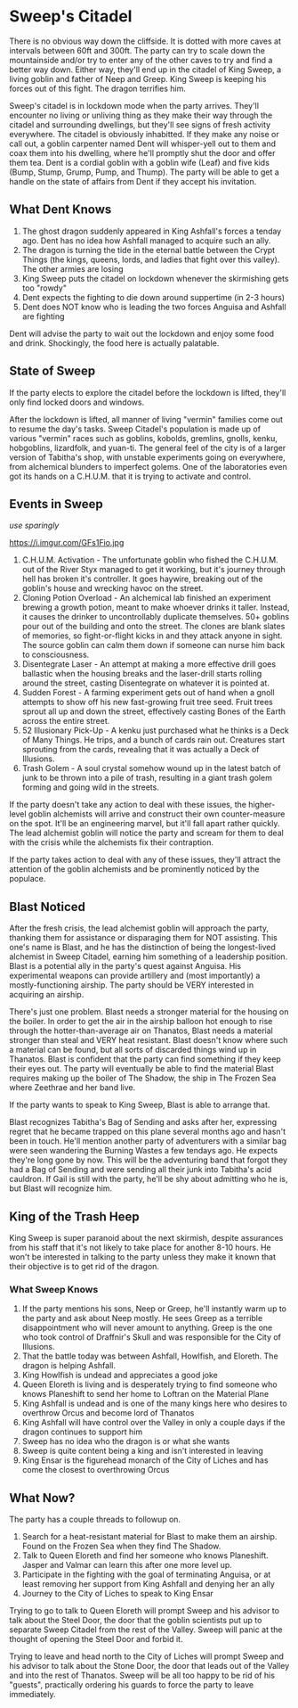 # Sweep's Citadel
There is no obvious way down the cliffside. It is dotted with more caves at intervals between 60ft and 300ft. The party can try to scale down the mountainside and/or try to enter any of the other caves to try and find a better way down. Either way, they'll end up in the citadel of King Sweep, a living goblin and father of Neep and Greep. King Sweep is keeping his forces out of this fight. The dragon terrifies him.

Sweep's citadel is in lockdown mode when the party arrives. They'll encounter no living or unliving thing as they make their way through the citadel and surrounding dwellings, but they'll see signs of fresh activity everywhere. The citadel is obviously inhabitted. If they make any noise or call out, a goblin carpenter named Dent will whisper-yell out to them and coax them into his dwelling, where he'll promptly shut the door and offer them tea. Dent is a cordial goblin with a goblin wife (Leaf) and five kids (Bump, Stump, Grump, Pump, and Thump). The party will be able to get a handle on the state of affairs from Dent if they accept his invitation.

## What Dent Knows
1. The ghost dragon suddenly appeared in King Ashfall's forces a tenday ago. Dent has no idea how Ashfall managed to acquire such an ally.
2. The dragon is turning the tide in the eternal battle between the Crypt Things (the kings, queens, lords, and ladies that fight over this valley). The other armies are losing
3. King Sweep puts the citadel on lockdown whenever the skirmishing gets too "rowdy"
4. Dent expects the fighting to die down around suppertime (in 2-3 hours)
5. Dent does NOT know who is leading the two forces Anguisa and Ashfall are fighting

Dent will advise the party to wait out the lockdown and enjoy some food and drink. Shockingly, the food here is actually palatable.

## State of Sweep
If the party elects to explore the citadel before the lockdown is lifted, they'll only find locked doors and windows.

After the lockdown is lifted, all manner of living "vermin" families come out to resume the day's tasks. Sweep Citadel's population is made up of various "vermin" races such as goblins, kobolds, gremlins, gnolls, kenku, hobgoblins, lizardfolk, and yuan-ti. The general feel of the city is of a larger version of Tabitha's shop, with unstable experiments going on everywhere, from alchemical blunders to imperfect golems. One of the laboratories even got its hands on a C.H.U.M. that it is trying to activate and control.

## Events in Sweep
*use sparingly*

https://i.imgur.com/GFs1Fio.jpg

1. C.H.U.M. Activation - The unfortunate goblin who fished the C.H.U.M. out of the River Styx managed to get it working, but it's journey through hell has broken it's controller. It goes haywire, breaking out of the goblin's house and wrecking havoc on the street.
2. Cloning Potion Overload - An alchemical lab finished an experiment brewing a growth potion, meant to make whoever drinks it taller. Instead, it causes the drinker to uncontrollably duplicate themselves. 50+ goblins pour out of the building and onto the street. The clones are blank slates of memories, so fight-or-flight kicks in and they attack anyone in sight. The source goblin can calm them down if someone can nurse him back to consciousness.
3. Disentegrate Laser - An attempt at making a more effective drill goes ballastic when the housing breaks and the laser-drill starts rolling around the street, casting Disentegrate on whatever it is pointed at.
4. Sudden Forest - A farming experiment gets out of hand when a gnoll attempts to show off his new fast-growing fruit tree seed. Fruit trees sprout all up and down the street, effectively casting Bones of the Earth across the entire street.
5. 52 Illusionary Pick-Up - A kenku just purchased what he thinks is a Deck of Many Things. He trips, and a bunch of cards rain out. Creatures start sprouting from the cards, revealing that it was actually a Deck of Illusions.
6. Trash Golem - A soul crystal somehow wound up in the latest batch of junk to be thrown into a pile of trash, resulting in a giant trash golem forming and going wild in the streets.

If the party doesn't take any action to deal with these issues, the higher-level goblin alchemists will arrive and construct their own counter-measure on the spot. It'll be an engineering marvel, but it'll fall apart rather quickly. The lead alchemist goblin will notice the party and scream for them to deal with the crisis while the alchemists fix their contraption.

If the party takes action to deal with any of these issues, they'll attract the attention of the goblin alchemists and be prominently noticed by the populace.

## Blast Noticed
After the fresh crisis, the lead alchemist goblin will approach the party, thanking them for assistance or disparaging them for NOT assisting. This one's name is Blast, and he has the distinction of being the longest-lived alchemist in Sweep Citadel, earning him something of a leadership position. Blast is a potential ally in the party's quest against Anguisa. His experimental weapons can provide artillery and (most importantly) a mostly-functioning airship. The party should be VERY interested in acquiring an airship.

There's just one problem. Blast needs a stronger material for the housing on the boiler. In order to get the air in the airship balloon hot enough to rise through the hotter-than-average air on Thanatos, Blast needs a material stronger than steal and VERY heat resistant. Blast doesn't know where such a material can be found, but all sorts of discarded things wind up in Thanatos. Blast is confident that the party can find something if they keep their eyes out. The party will eventually be able to find the material Blast requires making up the boiler of The Shadow, the ship in The Frozen Sea where Zeethrae and her band live.

If the party wants to speak to King Sweep, Blast is able to arrange that.

Blast recognizes Tabitha's Bag of Sending and asks after her, expressing regret that he became trapped on this plane several months ago and hasn't been in touch. He'll mention another party of adventurers with a similar bag were seen wandering the Burning Wastes a few tendays ago. He expects they're long gone by now. This will be the adventuring band that forgot they had a Bag of Sending and were sending all their junk into Tabitha's acid cauldron. If Gail is still with the party, he'll be shy about admitting who he is, but Blast will recognize him.

## King of the Trash Heep
King Sweep is super paranoid about the next skirmish, despite assurances from his staff that it's not likely to take place for another 8-10 hours. He won't be interested in talking to the party unless they make it known that their objective is to get rid of the dragon.

### What Sweep Knows
1. If the party mentions his sons, Neep or Greep, he'll instantly warm up to the party and ask about Neep mostly. He sees Greep as a terrible disappointment who will never amount to anything. Greep is the one who took control of Draffnir's Skull and was responsible for the City of Illusions.
2. That the battle today was between Ashfall, Howlfish, and Eloreth. The dragon is helping Ashfall.
3. King Howlfish is undead and appreciates a good joke
4. Queen Eloreth is living and is desperately trying to find someone who knows Planeshift to send her home to Loftran on the Material Plane
5. King Ashfall is undead and is one of the many kings here who desires to overthrow Orcus and become lord of Thanatos
6. King Ashfall will have control over the Valley in only a couple days if the dragon continues to support him
7. Sweep has no idea who the dragon is or what she wants
8. Sweep is quite content being a king and isn't interested in leaving
9. King Ensar is the figurehead monarch of the City of Liches and has come the closest to overthrowing Orcus

## What Now?
The party has a couple threads to followup on.
1. Search for a heat-resistant material for Blast to make them an airship. Found on the Frozen Sea when they find The Shadow.
2. Talk to Queen Eloreth and find her someone who knows Planeshift. Jasper and Valmar can learn this after one more level up.
3. Participate in the fighting with the goal of terminating Anguisa, or at least removing her support from King Ashfall and denying her an ally
4. Journey to the City of Liches to speak to King Ensar

Trying to go to talk to Queen Eloreth will prompt Sweep and his advisor to talk about the Steel Door, the door that the goblin scientists put up to separate Sweep Citadel from the rest of the Valley. Sweep will panic at the thought of opening the Steel Door and forbid it.

Trying to leave and head north to the City of Liches will prompt Sweep and his advisor to talk about the Stone Door, the door that leads out of the Valley and into the rest of Thanatos. Sweep will be all too happy to be rid of his "guests", practically ordering his guards to force the party to leave immediately.
